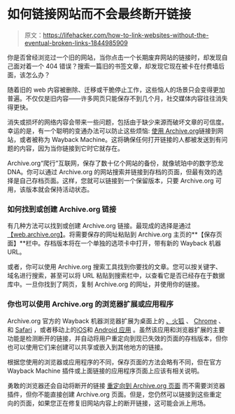 # 如何链接网站而不会最终断开链接

> 原文：<https://lifehacker.com/how-to-link-websites-without-the-eventual-broken-links-1844985909>

你是否曾经浏览过一个旧的网站，当你点击一个长期废弃网站的链接时，却发现自己面对着一个 404 错误？搜索一篇旧的书签文章，却发现它现在被卡在付费墙后面，该怎么办？



随着旧的 web 内容被删除、迁移或干脆停止工作，这些恼人的场景只会变得更加普遍。不仅仅是旧内容——许多网页只能保存不到几个月，社交媒体内容往往消失得更快。

消失或损坏的网络内容会带来一些问题，包括由于缺少来源而破坏文章的可信度。幸运的是，有一个聪明的变通办法可以防止这些烦恼: [使用 Archive.org](https://hawaiigentech.com/post/commentary/why-i-link-to-waybackmachine-instead)链接到网站，或者被称为 Wayback Machine。这将确保任何打开链接的人都被发送到有问题的内容，因为当你链接到它时它就存在。

Archive.org“爬行”互联网，保存了数十亿个网站的备份，就像琥珀中的数字恐龙 DNA。你可以通过 Archive.org 的网站搜索并链接到存档的页面，但最有效的选择是自己存档页面。这样，您就可以链接到一个保留版本，只要 Archive.org 可用，该版本就会保持活动状态。

### 如何找到或创建 Archive.org 链接

有几种方法可以找到或创建 Archive.org 链接。最现成的选择是通过[【web.archive.org】](http://web.archive.org)。将需要保存的网址粘贴到 Archive.org 主页的**【保存页面】**栏中。存档版本将在一个单独的选项卡中打开，带有新的 Wayback 机器 URL。

或者，你可以使用 Archive.org 搜索工具找到你要找的文章。您可以按关键字、域名进行搜索，甚至可以将 URL 粘贴到搜索栏中，以查看它是否已经存在于数据库中。一旦你找到了网页，复制 Archive.org 的网址，并使用你的链接。

### 你也可以使用 Archive.org 的浏览器扩展或应用程序

Archive.org 官方的 Wayback 机器浏览器扩展为桌面上的 [、火狐](https://addons.mozilla.org/en-US/firefox/addon/wayback-machine_new) 、 [Chrome](https://chrome.google.com/webstore/detail/wayback-machine/fpnmgdkabkmnadcjpehmlllkndpkmiak?hl=en-US) 、和 [Safari](https://apps.apple.com/us/app/wayback-machine/id1472432422?mt=12) ，或者移动上的[iOS](https://apps.apple.com/us/app/wayback-machine/id1201888313)和 [Android 应用](https://play.google.com/store/apps/details?id=com.archive.waybackmachine&hl=en_US) 。虽然该应用和浏览器扩展的主要功能是检测断开的链接，并自动将用户重定向到现已失效的页面的存档版本，但你也可以使用它们来创建可以共享或嵌入到其他地方的链接。

根据您使用的浏览器或应用程序的不同，保存页面的方法会略有不同，但在官方 Wayback Machine 插件或上面链接的应用程序页面上应该有相关说明。

勇敢的浏览器还会自动将断开的链接 [重定向到 Archive.org 页面](http://blog.archive.org/2020/02/25/brave-browser-and-the-wayback-machine-working-together-to-help-make-the-web-more-useful-and-reliable) 而不需要浏览器插件，但你不能直接创建 Archive.org 页面。但是，您仍然可以链接到这些重定向的页面，如果您正在修复旧网站内容上的断开链接，这可能会派上用场。